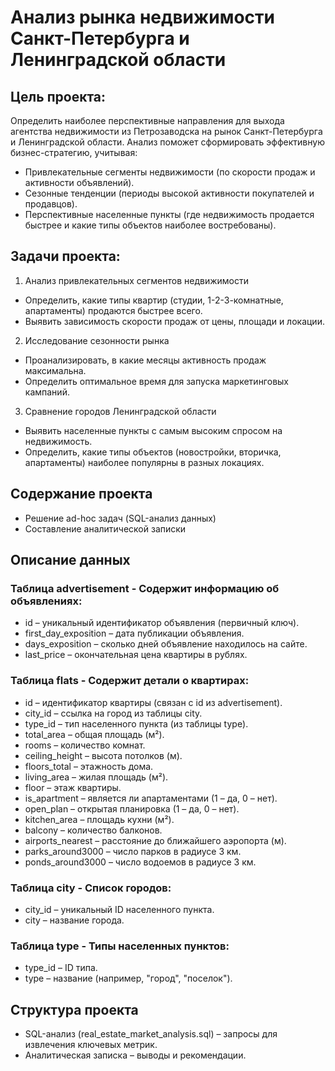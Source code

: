 # Анализ рынка недвижимости Санкт-Петербурга и Ленинградской области
## Цель проекта:
  Определить наиболее перспективные направления для выхода агентства недвижимости из Петрозаводска на рынок Санкт-Петербурга и Ленинградской области. Анализ поможет сформировать эффективную бизнес-стратегию, учитывая:
* Привлекательные сегменты недвижимости (по скорости продаж и активности объявлений).
* Сезонные тенденции (периоды высокой активности покупателей и продавцов).
* Перспективные населенные пункты (где недвижимость продается быстрее и какие типы объектов наиболее востребованы).

## Задачи проекта:
1. Анализ привлекательных сегментов недвижимости
* Определить, какие типы квартир (студии, 1-2-3-комнатные, апартаменты) продаются быстрее всего.
* Выявить зависимость скорости продаж от цены, площади и локации.
2. Исследование сезонности рынка
* Проанализировать, в какие месяцы активность продаж максимальна.
* Определить оптимальное время для запуска маркетинговых кампаний.
3. Сравнение городов Ленинградской области
* Выявить населенные пункты с самым высоким спросом на недвижимость.
* Определить, какие типы объектов (новостройки, вторичка, апартаменты) наиболее популярны в разных локациях.

## Содержание проекта
* Решение ad-hoc задач (SQL-анализ данных)
* Составление аналитической записки

## Описание данных
### Таблица advertisement - Содержит информацию об объявлениях:
* id – уникальный идентификатор объявления (первичный ключ).
* first_day_exposition – дата публикации объявления.
* days_exposition – сколько дней объявление находилось на сайте.
* last_price – окончательная цена квартиры в рублях.

### Таблица flats - Содержит детали о квартирах:
* id – идентификатор квартиры (связан с id из advertisement).
* city_id – ссылка на город из таблицы city.
* type_id – тип населенного пункта (из таблицы type).
* total_area – общая площадь (м²).
* rooms – количество комнат.
* ceiling_height – высота потолков (м).
* floors_total – этажность дома.
* living_area – жилая площадь (м²).
* floor – этаж квартиры.
* is_apartment – является ли апартаментами (1 – да, 0 – нет).
* open_plan – открытая планировка (1 – да, 0 – нет).
* kitchen_area – площадь кухни (м²).
* balcony – количество балконов.
* airports_nearest – расстояние до ближайшего аэропорта (м).
* parks_around3000 – число парков в радиусе 3 км.
* ponds_around3000 – число водоемов в радиусе 3 км.

### Таблица city - Список городов:
* city_id – уникальный ID населенного пункта.
* city – название города.

### Таблица type - Типы населенных пунктов:
* type_id – ID типа.
* type – название (например, "город", "поселок").

## Структура проекта
* SQL-анализ (real_estate_market_analysis.sql) – запросы для извлечения ключевых метрик.
* Аналитическая записка – выводы и рекомендации.
